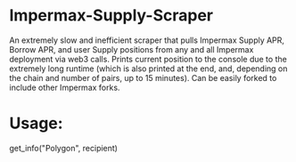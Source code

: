 # Impermax-Supply-Scraper

An extremely slow and inefficient scraper that pulls Impermax Supply APR, Borrow APR, and user Supply positions from any and all Impermax deployment via web3 calls. Prints current position to the console due to the extremely long runtime (which is also printed at the end, and, depending on the chain and number of pairs, up to 15 minutes). Can be easily forked to include other Impermax forks. 

# Usage: 
get_info("Polygon", recipient)
